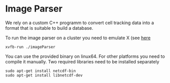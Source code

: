 
Image Parser
================

We rely on a custom C++ programm to convert cell tracking data into a format that is suitable to build a database.

To run the image parser on a cluster you need to emulate X (see [here](http://stackoverflow.com/questions/13215120/how-do-i-make-python-qt-and-webkit-work-on-a-headless-server)

    xvfb-run ./imageParser

You can use the provided binary on linux64. For other platforms you need to compile it manually. Two required libraries need to be installed separately

    sudo apt-get install netcdf-bin
    sudo apt-get install libnetcdf-dev